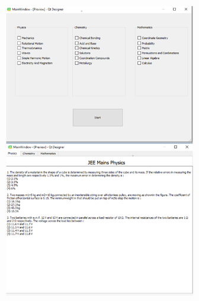 
<img src="https://github.com/Ajay-2007/mini-project/blob/master/End%20Semester%20Project%20Evaluation/Question%20Classification/GUI/topic.png"/>

<img src="https://github.com/Ajay-2007/mini-project/blob/master/End%20Semester%20Project%20Evaluation/Question%20Classification/GUI/questions_set.png"/>

